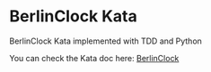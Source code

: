 # BerlinClock Kata

<p>BerlinClock Kata implemented with TDD and Python</p>

<p>You can check the Kata doc here: <a href="http://agilekatas.co.uk/katas/BerlinClock-Kata">BerlinClock</a></p>